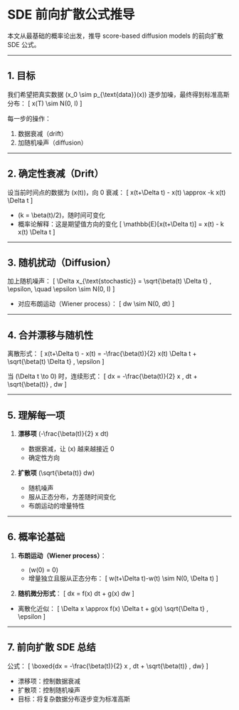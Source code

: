 # SDE 前向扩散公式推导

本文从最基础的概率论出发，推导 score-based diffusion models 的前向扩散 SDE 公式。

---

## 1. 目标

我们希望把真实数据 \(x_0 \sim p_{\text{data}}(x)\) 逐步加噪，最终得到标准高斯分布：
\[
x(T) \sim N(0, I)
\]

每一步的操作：
1. 数据衰减（drift）
2. 加随机噪声（diffusion）

---

## 2. 确定性衰减（Drift）

设当前时间点的数据为 \(x(t)\)，向 0 衰减：
\[
x(t+\Delta t) - x(t) \approx -k x(t) \Delta t
\]

- \(k = \beta(t)/2\)，随时间可变化
- 概率论解释：这是期望值方向的变化
\[
\mathbb{E}[x(t+\Delta t)] = x(t) - k x(t) \Delta t
\]

---

## 3. 随机扰动（Diffusion）

加上随机噪声：
\[
\Delta x_{\text{stochastic}} = \sqrt{\beta(t) \Delta t} \, \epsilon, \quad \epsilon \sim N(0, I)
\]

- 对应布朗运动（Wiener process）：
\[
dw \sim N(0, dt)
\]

---

## 4. 合并漂移与随机性

离散形式：
\[
x(t+\Delta t) - x(t) = -\frac{\beta(t)}{2} x(t) \Delta t + \sqrt{\beta(t) \Delta t} \, \epsilon
\]

当 \(\Delta t \to 0\) 时，连续形式：
\[
dx = -\frac{\beta(t)}{2} x \, dt + \sqrt{\beta(t)} \, dw
\]

---

## 5. 理解每一项

1. **漂移项** \(-\frac{\beta(t)}{2} x dt\)  
   - 数据衰减，让 \(x\) 越来越接近 0  
   - 确定性方向

2. **扩散项** \(\sqrt{\beta(t)} dw\)  
   - 随机噪声  
   - 服从正态分布，方差随时间变化  
   - 布朗运动的增量特性

---

## 6. 概率论基础

1. **布朗运动（Wiener process）**：
   - \(w(0) = 0\)  
   - 增量独立且服从正态分布：
   \[
   w(t+\Delta t)-w(t) \sim N(0, \Delta t)
   \]

2. **随机微分形式**：
   \[
   dx = f(x) dt + g(x) dw
   \]

- 离散化近似：
\[
\Delta x \approx f(x) \Delta t + g(x) \sqrt{\Delta t} \, \epsilon
\]

---

## 7. 前向扩散 SDE 总结

公式：
\[
\boxed{dx = -\frac{\beta(t)}{2} x \, dt + \sqrt{\beta(t)} \, dw}
\]

- 漂移项：控制数据衰减  
- 扩散项：控制随机噪声  
- 目标：将复杂数据分布逐步变为标准高斯

